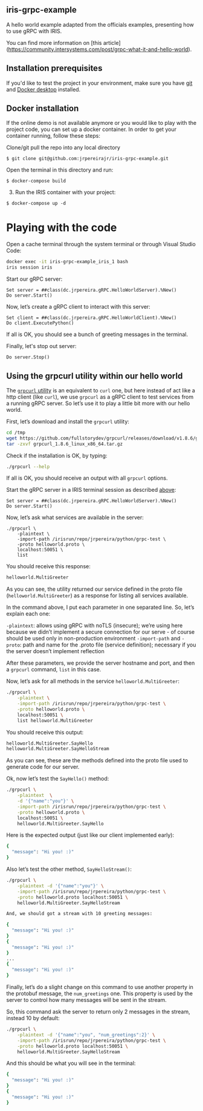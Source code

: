 ## iris-grpc-example

A hello world example adapted from the officials examples, presenting how to use gRPC with IRIS.

You can find more information on [this article] (https://community.intersystems.com/post/grpc-what-it-and-hello-world).

## Installation prerequisites

If you'd like to test the project in your environment, make sure you have [git](https://git-scm.com/book/en/v2/Getting-Started-Installing-Git) and [Docker desktop](https://www.docker.com/products/docker-desktop) installed.

## Docker installation

If the online demo is not available anymore or you would like to play with the project code, you can set up a docker container. In order to get your container running, follow these steps:

Clone/git pull the repo into any local directory

```
$ git clone git@github.com:jrpereirajr/iris-grpc-example.git
```

Open the terminal in this directory and run:

```
$ docker-compose build
```

3. Run the IRIS container with your project:

```
$ docker-compose up -d
```

# Playing with the code

Open a cache terminal through the system terminal or through Visual Studio Code:

```bash
docker exec -it iris-grpc-example_iris_1 bash
iris session iris
```

Start our gRPC server:

```objectscript
Set server = ##class(dc.jrpereira.gRPC.HelloWorldServer).%New()
Do server.Start()
```

Now, let’s create a gRPC client to interact with this server:

```objectscript
Set client = ##class(dc.jrpereira.gRPC.HelloWorldClient).%New()
Do client.ExecutePython()
```

If all is OK, you should see a bunch of greeting messages in the terminal.

Finally, let's stop out server:

```objectscript
Do server.Stop()
```

## Using the grpcurl utility within our hello world

The [`grpcurl` utility](https://github.com/fullstorydev/grpcurl) is an equivalent to `curl` one, but here instead of act like a http client (like `curl`), we use `grpcurl` as a gRPC client to test services from a running gRPC server. So let’s use it to play a little bit more with our hello world.

First, let’s download and install the `grpcurl` utility:

```bash
cd /tmp
wget https://github.com/fullstorydev/grpcurl/releases/download/v1.8.6/grpcurl_1.8.6_linux_x86_64.tar.gz
tar -zxvf grpcurl_1.8.6_linux_x86_64.tar.gz
```

Check if the installation is OK, by typing:

```bash
./grpcurl --help
```

If all is OK, you should receive an output with all `grpcurl` options.

Start the gRPC server in a IRIS terminal session as described [above](#playing-with-the-code):

```
Set server = ##class(dc.jrpereira.gRPC.HelloWorldServer).%New()
Do server.Start()
```

Now, let’s ask what services are available in the server: 

```
./grpcurl \
	-plaintext \
	-import-path /irisrun/repo/jrpereira/python/grpc-test \
	-proto helloworld.proto \
	localhost:50051 \
	list
```

You should receive this response:

```bash
helloworld.MultiGreeter
```

As you can see, the utility returned our service defined in the proto file (`helloworld.MultiGreeter`) as a response for listing all services available.

In the command above, I put each parameter in one separated line. So, let’s explain each one:

`-plaintext`: allows using gRPC with noTLS (insecure); we’re using here because we didn’t implement a secure connection for our serve - of course should be used only in non-production environment
`-import-path` and `-proto`: path and name for the .proto file (service definition); necessary if you the server doesn’t implement reflection

After these parameters, we provide the server hostname and port, and then a `grpcurl` command, `list` in this case.

Now, let’s ask for all methods in the service `helloworld.MultiGreeter`:

```bash
./grpcurl \
	-plaintext \
	-import-path /irisrun/repo/jrpereira/python/grpc-test \
	-proto helloworld.proto \
	localhost:50051 \
	list helloworld.MultiGreeter
```

You should receive this output:

```bash
helloworld.MultiGreeter.SayHello
helloworld.MultiGreeter.SayHelloStream
```

As you can see, these are the methods defined into the proto file used to generate code for our server.

Ok, now let’s test the `SayHello()` method:

```bash
./grpcurl \
	-plaintext  \
	-d '{"name":"you"}' \
	-import-path /irisrun/repo/jrpereira/python/grpc-test \
	-proto helloworld.proto \
	localhost:50051 \
	helloworld.MultiGreeter.SayHello
```

Here is the expected output (just like our client implemented early):

```bash
{
  "message": "Hi you! :)"
}
```

Also let’s test the other method, `SayHelloStream()`:

```bash
./grpcurl \
	-plaintext -d '{"name":"you"}' \
	-import-path /irisrun/repo/jrpereira/python/grpc-test \
	-proto helloworld.proto localhost:50051 \
	helloworld.MultiGreeter.SayHelloStream

And, we should got a stream with 10 greeting messages:

{
  "message": "Hi you! :)"
}
{
  "message": "Hi you! :)"
}
...
{
  "message": "Hi you! :)"
}
```

Finally, let’s do a slight change on this command to use another property in the protobuf message, the `num_greetings` one. This property is used by the server to control how many messages will be sent in the stream.

So, this command ask the server to return only 2 messages in the stream, instead 10 by default:

```bash
./grpcurl \
	-plaintext -d '{"name":"you", "num_greetings":2}' \
	-import-path /irisrun/repo/jrpereira/python/grpc-test \
	-proto helloworld.proto localhost:50051 \
	helloworld.MultiGreeter.SayHelloStream
```

And this should be what you will see in the terminal:

```bash
{
  "message": "Hi you! :)"
}
{
  "message": "Hi you! :)"
}
```
